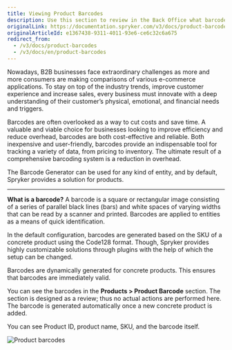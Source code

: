 ```yaml
---
title: Viewing Product Barcodes
description: Use this section to review in the Back Office what barcodes have been generated for concrete products.
originalLink: https://documentation.spryker.com/v3/docs/product-barcodes
originalArticleId: e1367438-9311-4011-93e6-ce6c32c6a675
redirect_from:
  - /v3/docs/product-barcodes
  - /v3/docs/en/product-barcodes
---
```


Nowadays, B2B businesses face extraordinary challenges as more and more consumers are making comparisons of various e-commerce applications. To stay on top of the industry trends, improve customer experience and increase sales, every business must innovate with a deep understanding of their customer’s physical, emotional, and financial needs and triggers.

Barcodes are often overlooked as a way to cut costs and save time. A valuable and viable choice for businesses looking to improve efficiency and reduce overhead, barcodes are both cost-effective and reliable. Both inexpensive and user-friendly, barcodes provide an indispensable tool for tracking a variety of data, from pricing to inventory. The ultimate result of a comprehensive barcoding system is a reduction in overhead.

The Barcode Generator can be used for any kind of entity, and by default, Spryker provides a solution for products.
***
**What is a barcode?**
A barcode is a square or rectangular image consisting of a series of parallel black lines (bars) and white spaces of varying widths that can be read by a scanner and printed. Barcodes are applied to entities as a means of quick identification.

In the default configuration, barcodes are generated based on the SKU of a concrete product using the Code128 format. Though, Spryker provides highly customizable solutions through plugins with the help of which the setup can be changed.

Barcodes are dynamically generated for concrete products. This ensures that barcodes are immediately valid.

You can see the barcodes in the **Products > Product Barcode** section. The section is designed as a review; thus no actual actions are performed here. The barcode is generated automatically once a new concrete product is added.

You can see Product ID, product name, SKU, and the barcode itself.

![Product barcodes](https://spryker.s3.eu-central-1.amazonaws.com/docs/User+Guides/Back+Office+User+Guides/Products/Products/Product+Barcodes/product-barcode.png)
